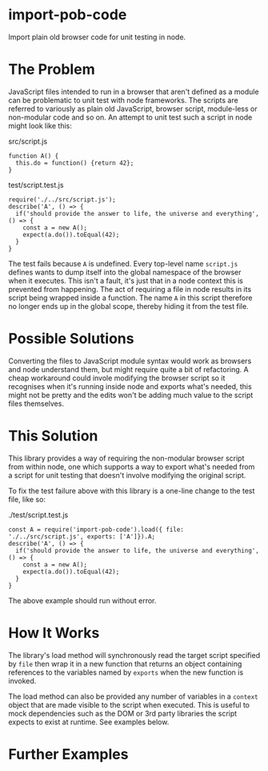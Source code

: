 # import-pob-code
Import plain old browser code for unit testing in node.

# The Problem
JavaScript files intended to run in a browser that aren't defined as a module can be problematic to unit test with node frameworks. The scripts are referred to variously as plain old JavaScript, browser script, module-less or non-modular code and so on. An attempt to unit test such a script in node might look like this:

src/script.js
```
function A() {
  this.do = function() {return 42};
}
```

test/script.test.js
```
require('./../src/script.js');
describe('A', () => {
  if('should provide the answer to life, the universe and everything', () => {
    const a = new A();
    expect(a.do()).toEqual(42);
  }
}
```

The test fails because ```A``` is undefined. Every top-level name ```script.js``` defines wants to dump itself into the global namespace of the browser when it executes. This isn't a fault, it's just that in a node context this is prevented from happening. The act of requiring a file in node results in its script being wrapped inside a function. The name ```A``` in this script therefore no longer ends up in the global scope, thereby hiding it from the test file.

# Possible Solutions
Converting the files to JavaScript module syntax would work as browsers and node understand them, but might require quite a bit of refactoring. A cheap workaround could invole modifying the browser script so it recognises when it's running inside node and exports what's needed, this might not be pretty and the edits won't be adding much value to the script files themselves.

# This Solution
This library provides a way of requiring the non-modular browser script from within node, one which supports a way to export what's needed from a script for unit testing that doesn't involve modifying the original script.

To fix the test failure above with this library is a one-line change to the test file, like so:

./test/script.test.js
```
const A = require('import-pob-code').load({ file: './../src/script.js', exports: ['A']}).A;
describe('A', () => {
  if('should provide the answer to life, the universe and everything', () => {
    const a = new A();
    expect(a.do()).toEqual(42);
  }
}
```

The above example should run without error.

# How It Works
The library's load method will synchronously read the target script specified by ```file``` then wrap it in a new function that returns an object containing references to the variables named by ```exports``` when the new function is invoked.

The load method can also be provided any number of variables in a ```context``` object that are made visible to the script when executed. This is useful to mock dependencies such as the DOM or 3rd party libraries the script expects to exist at runtime. See examples below.

# Further Examples
